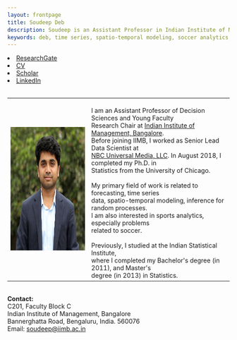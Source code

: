 ```yaml
---
layout: frontpage
title: Soudeep Deb
description: Soudeep is an Assistant Professor in Indian Institute of Management, Bangalore. 
keywords: deb, time series, spatio-temporal modeling, soccer analytics, forecasting, IIMB.
---
```


<div class="navbar">
  <div class="navbar-inner">
    <div class="nav">
        <li><a href="https://www.researchgate.net/profile/Soudeep_Deb" target="_blank">ResearchGate</a></li>
        <li><a href="https://soudeepd.github.io/Resume/CV_DebSoudeep.pdf" target="_blank">CV</a></li>
        <li><a href="https://scholar.google.com/citations?user=HjWwFs8AAAAJ&hl=en&oi=ao" target="_blank">Scholar</a></li>
        <li><a href="https://www.linkedin.com/in/debsoudeep/" target="_blank">LinkedIn</a></li>
        </div>
  </div>
</div>

<table class="wide">
<tr>
<td class="left">
    <img id="frontphoto" src="soudeep-pic3.png" width="280" height="280" alt="" />
</td>
&nbsp; &nbsp; &nbsp; &nbsp; 
<td class="left">
<br> I am an Assistant Professor of Decision Sciences and Young Faculty 
<br> Research Chair at <a href="https://www.iimb.ac.in/user/196/soudeep-deb">Indian Institute of Management, Bangalore</a>. 
<br> Before joining IIMB, I worked as Senior Lead Data Scientist at
<br> <a href="http://www.nbcuniversal.com/">NBC Universal Media, LLC</a>. In August 2018, I completed my Ph.D. in 
<br> Statistics from the University of Chicago.
<br> 
<br> My primary field of work is related to forecasting, time series 
<br> data, spatio-temporal modeling, inference for random processes. 
<br> I am also interested in sports analytics, especially problems 
<br> related to soccer.
<br>
<br> Previously, I studied at the Indian Statistical Institute, 
<br> where I completed my Bachelor's degree (in 2011), and Master's  
<br> degree (in 2013) in Statistics.
<br> 
</td>
</tr>
</table>

<tr>
<td class="left">
<br> <b> Contact: </b>
<br> C201, Faculty Block C
<br> Indian Institute of Management, Bangalore
<br> Bannerghatta Road, Bengaluru, India. 560076
<br> Email: <a href="mailto:soudeep@iimb.ac.in">soudeep@iimb.ac.in</a>
</td>
</tr>

